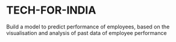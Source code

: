 # TECH-FOR-INDIA
Build a model to predict performance of employees, based on the visualisation and analysis of past data of employee performance
